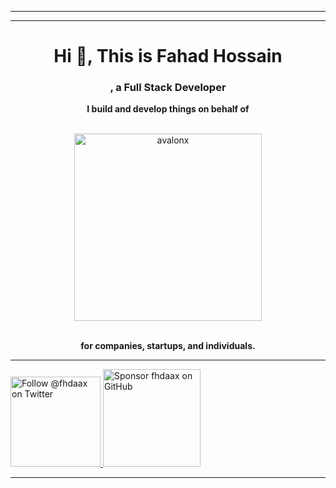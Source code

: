 <hr />
<hr />
<h1 align="center">Hi 👋, This is Fahad Hossain</h1>

<h3 align="center">, a Full Stack Developer</h3>

<div align="center">
  <p align="center"><strong>I build and develop things on behalf of</strong></p>
  <br />
  <a href="https://avalonx.io">
    <img alt="avalonx" src="https://user-images.githubusercontent.com/30201930/138213545-3240b91b-15c5-4260-beb7-8dc2040525da.png" width="300" />
  </a>
  <br />
  <br />
  <p align="center"><strong>for companies, startups, and individuals.</strong></p>
</div>
<hr />

<p>
  <a href="https://twitter.com/intent/follow?screen_name=fhdaax">
    <img src="https://user-images.githubusercontent.com/30201930/138553065-91615c08-78b2-4a2a-abbf-86ca2c44b58e.png" width="144" alt="Follow @fhdaax on Twitter" title="Follow @fhdaax on Twitter">
  </a>

  <a href="https://github.com/sponsors/fhdaax">
    <img src="https://user-images.githubusercontent.com/30201930/138553137-b79fe40a-95c0-4797-abf1-13defa5fcb5a.png" width="156" alt="Sponsor fhdaax on GitHub" title="Sponsor fhdaax on GitHub">
  </a>
</p>

<hr />
